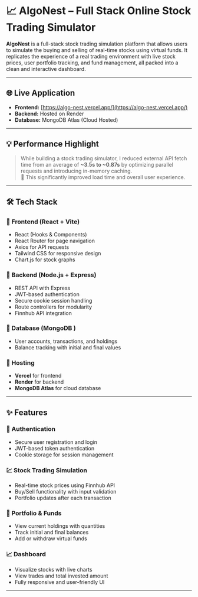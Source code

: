 # 📈 AlgoNest – Full Stack Online Stock Trading Simulator

**AlgoNest** is a full-stack stock trading simulation platform that allows users to simulate the buying and selling of real-time stocks using virtual funds. It replicates the experience of a real trading environment with live stock prices, user portfolio tracking, and fund management, all packed into a clean and interactive dashboard.

---

## 🌐 Live Application

- **Frontend:** [https://algo-nest.vercel.app/](https://algo-nest.vercel.app/)
- **Backend:** Hosted on Render
- **Database:** MongoDB Atlas (Cloud Hosted)

---

## 💡 Performance Highlight

> While building a stock trading simulator, I reduced external API fetch time from an average of **~3.5s to ~0.87s** by optimizing parallel requests and introducing in-memory caching.  
> 🚀 This significantly improved load time and overall user experience.

---

## 🛠 Tech Stack

### 🔹 Frontend (React + Vite)
- React (Hooks & Components)
- React Router for page navigation
- Axios for API requests
- Tailwind CSS for responsive design
- Chart.js for stock graphs

### 🔹 Backend (Node.js + Express)
- REST API with Express
- JWT-based authentication
- Secure cookie session handling
- Route controllers for modularity
- Finnhub API integration

### 🔹 Database (MongoDB )
- User accounts, transactions, and holdings
- Balance tracking with initial and final values

### 🔹 Hosting
- **Vercel** for frontend
- **Render** for backend
- **MongoDB Atlas** for cloud database

---

## ✨ Features

### 👤 Authentication
- Secure user registration and login
- JWT-based token authentication
- Cookie storage for session management

### 💹 Stock Trading Simulation
- Real-time stock prices using Finnhub API
- Buy/Sell functionality with input validation
- Portfolio updates after each transaction

### 💼 Portfolio & Funds
- View current holdings with quantities
- Track initial and final balances
- Add or withdraw virtual funds

### 📈 Dashboard
- Visualize stocks with live charts
- View trades and total invested amount
- Fully responsive and user-friendly UI

---

